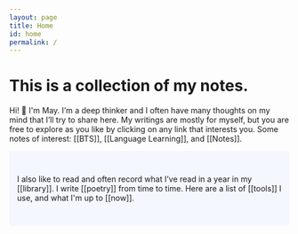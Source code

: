 ```yaml
---
layout: page
title: Home
id: home
permalink: /
---
```


# This is a collection of my notes.

<p>Hi! 👋 I'm May. I’m a deep thinker and I often have many thoughts on my mind that I’ll try to share here. My writings are mostly for myself, but you are free to explore as you like by clicking on any link that interests you. Some notes of interest: [[BTS]], [[Language Learning]], and [[Notes]].</p>



<p style="padding: 3em 1em; background: #f5f7ff; border-radius: 4px;">
  I also like to read and often record what I’ve read in a year in my [[library]]. I write [[poetry]] from time to time. 
  Here are a list of [[tools]] I use, and what I'm up to [[now]]. 
</p>


<style>
  .wrapper {
    max-width: 44em;
  }
</style>
